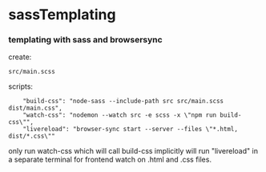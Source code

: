 # sassTemplating
### templating with sass and browsersync

create:
```
src/main.scss
```
scripts:
```
    "build-css": "node-sass --include-path src src/main.scss dist/main.css",
    "watch-css": "nodemon --watch src -e scss -x \"npm run build-css\"",
    "livereload": "browser-sync start --server --files \"*.html, dist/*.css\""
```
only run watch-css which will call build-css implicitly
will run "livereload" in a separate terminal for frontend watch on .html and .css files.
